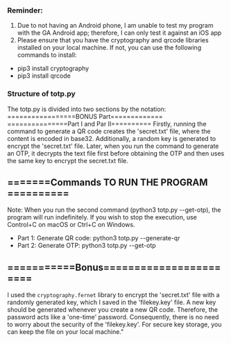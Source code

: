 ### Reminder:
1. Due to not having an Android phone, I am unable to test my program with the GA Android app; therefore, I can only test it against an iOS app
2. Please ensure that you have the cryptography and qrcode libraries installed on your local machine. If not, you can use the following commands to install:
- pip3 install cryptography
- pip3 install qrcode

### Structure of  totp.py 
The totp.py is divided into two sections by the notation: =================BONUS Part=============
          ===============Part I and Par II==========
Firstly, running the command to generate a QR code creates the 'secret.txt' file, where the content is encoded in base32. Additionally, a random key is generated to encrypt the 'secret.txt' file. Later, when you run the command to generate an OTP, it decrypts the text file first before obtaining the OTP and then uses the same key to encrypt the secret.txt file.

## =======Commands TO RUN THE PROGRAM ==========
Note: When you run the second command (python3 totp.py --get-otp), the program will run indefinitely. If you wish to stop the execution, use Control+C on macOS or Ctrl+C on Windows.
- Part 1: Generate QR code: python3 totp.py --generate-qr
- Part 2: Generate OTP: python3 totp.py --get-otp

## ===========Bonus=======================
I used the `cryptography.fernet` library to encrypt the 'secret.txt' file with a randomly generated key, which I saved in the 'filekey.key' file. A new key should be generated whenever you create a new QR code. Therefore, the password acts like a 'one-time' password. Consequently, there is no need to worry about the security of the 'filekey.key'. For secure key storage, you can keep the file on your local machine."